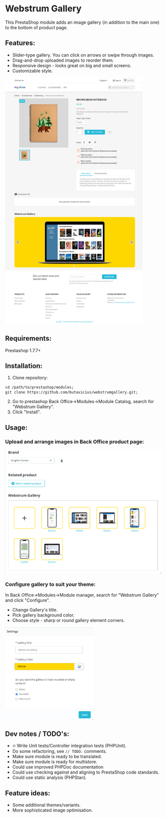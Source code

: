 # Webstrum Gallery

This PrestaShop module adds an image gallery (in addition to the main one) to the bottom of product page.

## Features:
* Slider-type gallery. You can click on arrows or swipe through images.
* Drag-and-drop uploaded images to reorder them.
* Responsive design - looks great on big and small screens.
* Customizable style.

<img src="screenshots/frontend.png" height="800px" />

## Requirements:
Prestashop 1.7.7+

## Installation:
1) Clone repository:
```
cd /path/to/prestashop/modules;
git clone https://github.com/butavicius/webstrumgallery.git;
```
2) Go to prestashop Back Office->Modules->Module Catalog, search for "Webstrum Gallery". 
3) Click "Install".

## Usage:

### Upload and arrange images in Back Office product page:

<img src="screenshots/backend.png" height="400px" />

### Configure gallery to suit your theme:
In Back Office->Modules->Module manager, search for "Webstrum Gallery" and click "Configure".
* Change Gallery's title. 
* Pick gallery background color.
* Choose style - sharp or round gallery element corners. 

<img src="screenshots/configuration.png" height="300px" />

## Dev notes / TODO's:
* :fire: Write Unit tests/Controller integration tests (PHPUnit).
* Do some refactoring, see `// TODO:` comments.
* Make sure module is ready to be translated.
* Make sure module is ready for multistore.
* Could use improved PHPDoc documentation
* Could use checking against and aligning to PrestaShop code standards.
* Could use static analysis (PHPStan).

## Feature ideas:
* Some additional themes/variants.
* More sophisticated image optimisation.
